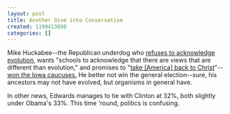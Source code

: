```yaml
---
layout: post
title: Another Dive into Conservatism
created: 1199413890
categories: []
---
```

Mike Huckabee--the Republican underdog who [refuses to acknowledge evolution](http://presidentialpolitic.blogspot.com/2007/05/huckabees-evolution-beliefs.html), wants "schools to acknowledge that there are views that are different than evolution," and promises to "[take [America] back to Christ](http://news.yahoo.com/s/ap/20071230/ap_on_el_pr/huckabee_religion)"--[won the Iowa caucuses.](http://news.yahoo.com/s/nm/usa_politics_dc) He better not win the general election--sure, his ancestors may not have evolved, but organisms in general have.

In other news, Edwards manages to tie with Clinton at 32%, both slightly under Obama's 33%. This time 'round, politics is confusing.
